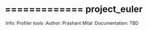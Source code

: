 =============
project_euler
=============

:Info: Profiler tools
:Author: Prashant Mital
:Documentation: TBD

